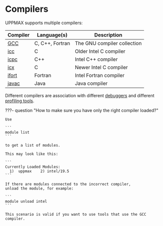 # Compilers

UPPMAX supports multiple compilers:

Compiler         |Language(s)    |Description
-----------------|---------------|---------------------------
[GCC](gcc.md)    |C, C++, Fortran|The GNU compiler collection
[icc](icc.md)    |C              |Older Intel C compiler
[icpc](icpc.md)  |C++            |Intel C++ compiler
[icx](icx.md)    |C              |Newer Intel C compiler
[ifort](ifort.md)|Fortran        |Intel Fortran compiler
[javac](javac.md)|Java           |Java compiler

Different compilers are association with different [debuggers](debuggers.md)
and different [profiling tools](profilers.md).

???- question "How to make sure you have only the right compiler loaded?"

    Use

    ```
    module list
    ```

    to get a list of modules.

    This may look like this:

    ```
    Currently Loaded Modules:
      1)  uppmax    2) intel/19.5
    ```

    If there are modules connected to the incorrect compiler,
    unload the module, for example:

    ```
    module unload intel
    ```

    This scenario is valid if you want to use tools that use the GCC compiler.
